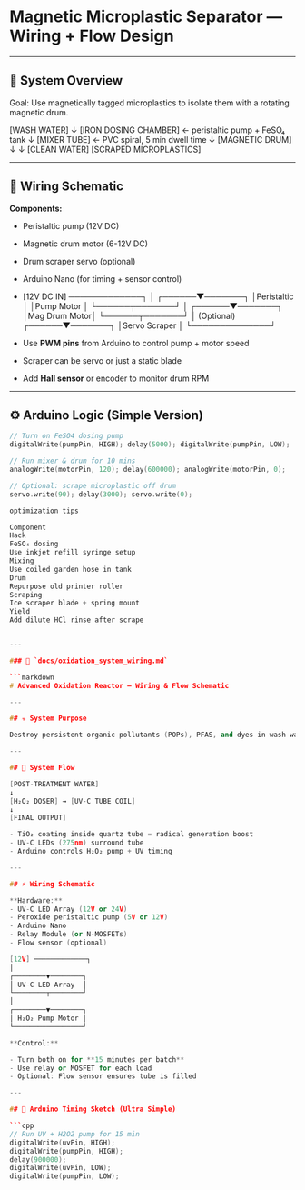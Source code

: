 # Magnetic Microplastic Separator — Wiring + Flow Design

---

## 🧲 System Overview

Goal: Use magnetically tagged microplastics to isolate them with a rotating magnetic drum.

[WASH WATER]
↓
[IRON DOSING CHAMBER]  ← peristaltic pump + FeSO₄ tank
↓
[MIXER TUBE]           ← PVC spiral, 5 min dwell time
↓
[MAGNETIC DRUM]
↓             ↓
[CLEAN WATER]   [SCRAPED MICROPLASTICS]

---

## 🔌 Wiring Schematic

**Components:**
- Peristaltic pump (12V DC)
- Magnetic drum motor (6-12V DC)
- Drum scraper servo (optional)
- Arduino Nano (for timing + sensor control)

- [12V DC IN] ─────────────┐
│
┌──────▼───────┐
│Peristaltic   │
│Pump Motor    │
└──────┬───────┘
│
┌──────▼───────┐
│Mag Drum Motor│
└──────┬───────┘
│
(Optional)
┌──────▼───────┐
│Servo Scraper │
└──────────────┘

- Use **PWM pins** from Arduino to control pump + motor speed
- Scraper can be servo or just a static blade
- Add **Hall sensor** or encoder to monitor drum RPM

---

## ⚙️ Arduino Logic (Simple Version)

```cpp
// Turn on FeSO4 dosing pump
digitalWrite(pumpPin, HIGH); delay(5000); digitalWrite(pumpPin, LOW);

// Run mixer & drum for 10 mins
analogWrite(motorPin, 120); delay(600000); analogWrite(motorPin, 0);

// Optional: scrape microplastic off drum
servo.write(90); delay(3000); servo.write(0);

optimization tips

Component
Hack
FeSO₄ dosing
Use inkjet refill syringe setup
Mixing
Use coiled garden hose in tank
Drum
Repurpose old printer roller
Scraping
Ice scraper blade + spring mount
Yield
Add dilute HCl rinse after scrape


---

### 📂 `docs/oxidation_system_wiring.md`

```markdown
# Advanced Oxidation Reactor — Wiring & Flow Schematic

---

## ☣️ System Purpose

Destroy persistent organic pollutants (POPs), PFAS, and dyes in wash water using hydroxyl radicals (·OH) from UV-C and H₂O₂.

---

## 🔬 System Flow

[POST-TREATMENT WATER]
↓
[H₂O₂ DOSER] → [UV-C TUBE COIL]
↓
[FINAL OUTPUT]

- TiO₂ coating inside quartz tube = radical generation boost
- UV-C LEDs (275nm) surround tube
- Arduino controls H₂O₂ pump + UV timing

---

## ⚡ Wiring Schematic

**Hardware:**
- UV-C LED Array (12V or 24V)
- Peroxide peristaltic pump (5V or 12V)
- Arduino Nano
- Relay Module (or N-MOSFETs)
- Flow sensor (optional)

[12V] ─────────────┐
│
┌────────▼────────┐
│ UV-C LED Array  │
└────────┬────────┘
│
┌────────▼────────┐
│ H₂O₂ Pump Motor │
└─────────────────┘

**Control:**

- Turn both on for **15 minutes per batch**
- Use relay or MOSFET for each load
- Optional: Flow sensor ensures tube is filled

---

## 🧪 Arduino Timing Sketch (Ultra Simple)

```cpp
// Run UV + H2O2 pump for 15 min
digitalWrite(uvPin, HIGH);
digitalWrite(pumpPin, HIGH);
delay(900000);
digitalWrite(uvPin, LOW);
digitalWrite(pumpPin, LOW);

